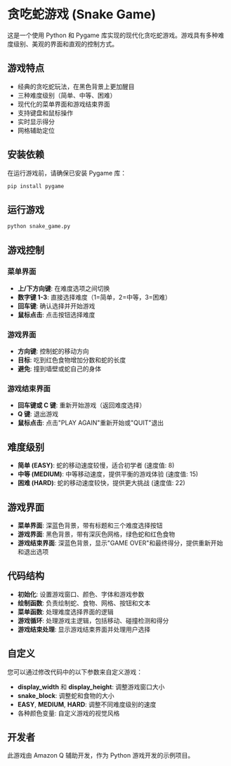 # 贪吃蛇游戏 (Snake Game)

这是一个使用 Python 和 Pygame 库实现的现代化贪吃蛇游戏。游戏具有多种难度级别、美观的界面和直观的控制方式。

## 游戏特点

- 经典的贪吃蛇玩法，在黑色背景上更加醒目
- 三种难度级别（简单、中等、困难）
- 现代化的菜单界面和游戏结束界面
- 支持键盘和鼠标操作
- 实时显示得分
- 网格辅助定位

## 安装依赖

在运行游戏前，请确保已安装 Pygame 库：

```bash
pip install pygame
```

## 运行游戏

```bash
python snake_game.py
```

## 游戏控制

### 菜单界面
- **上/下方向键**: 在难度选项之间切换
- **数字键 1-3**: 直接选择难度（1=简单，2=中等，3=困难）
- **回车键**: 确认选择并开始游戏
- **鼠标点击**: 点击按钮选择难度

### 游戏界面
- **方向键**: 控制蛇的移动方向
- **目标**: 吃到红色食物增加分数和蛇的长度
- **避免**: 撞到墙壁或蛇自己的身体

### 游戏结束界面
- **回车键或 C 键**: 重新开始游戏（返回难度选择）
- **Q 键**: 退出游戏
- **鼠标点击**: 点击"PLAY AGAIN"重新开始或"QUIT"退出

## 难度级别

- **简单 (EASY)**: 蛇的移动速度较慢，适合初学者 (速度值: 8)
- **中等 (MEDIUM)**: 中等移动速度，提供平衡的游戏体验 (速度值: 15)
- **困难 (HARD)**: 蛇的移动速度较快，提供更大挑战 (速度值: 22)

## 游戏界面

- **菜单界面**: 深蓝色背景，带有标题和三个难度选择按钮
- **游戏界面**: 黑色背景，带有深灰色网格，绿色蛇和红色食物
- **游戏结束界面**: 深蓝色背景，显示"GAME OVER"和最终得分，提供重新开始和退出选项

## 代码结构

- **初始化**: 设置游戏窗口、颜色、字体和游戏参数
- **绘制函数**: 负责绘制蛇、食物、网格、按钮和文本
- **菜单函数**: 处理难度选择界面的逻辑
- **游戏循环**: 处理游戏主逻辑，包括移动、碰撞检测和得分
- **游戏结束处理**: 显示游戏结束界面并处理用户选择

## 自定义

您可以通过修改代码中的以下参数来自定义游戏：

- **display_width** 和 **display_height**: 调整游戏窗口大小
- **snake_block**: 调整蛇和食物的大小
- **EASY**, **MEDIUM**, **HARD**: 调整不同难度级别的速度
- 各种颜色变量: 自定义游戏的视觉风格

## 开发者

此游戏由 Amazon Q 辅助开发，作为 Python 游戏开发的示例项目。
